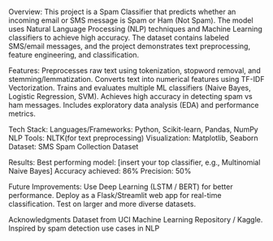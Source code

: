 Overview:
This project is a Spam Classifier that predicts whether an incoming email or SMS message is Spam or Ham (Not Spam). 
The model uses Natural Language Processing (NLP) techniques and Machine Learning classifiers to achieve high accuracy.
The dataset contains labeled SMS/email messages, and the project demonstrates text preprocessing, feature engineering, and classification.

Features:
Preprocesses raw text using tokenization, stopword removal, and stemming/lemmatization.
Converts text into numerical features using TF-IDF Vectorization.
Trains and evaluates multiple ML classifiers (Naive Bayes, Logistic Regression, SVM).
Achieves high accuracy in detecting spam vs ham messages.
Includes exploratory data analysis (EDA) and performance metrics.

Tech Stack:
Languages/Frameworks: Python, Scikit-learn, Pandas, NumPy
NLP Tools: NLTK(for text preprocessing)
Visualization: Matplotlib, Seaborn
Dataset: SMS Spam Collection Dataset

Results:
Best performing model: [insert your top classifier, e.g., Multinomial Naive Bayes]
Accuracy achieved: 86%
Precision: 50%

Future Improvements:
Use Deep Learning (LSTM / BERT) for better performance.
Deploy as a Flask/Streamlit web app for real-time classification.
Test on larger and more diverse datasets.

Acknowledgments
Dataset from UCI Machine Learning Repository / Kaggle.
Inspired by spam detection use cases in NLP
